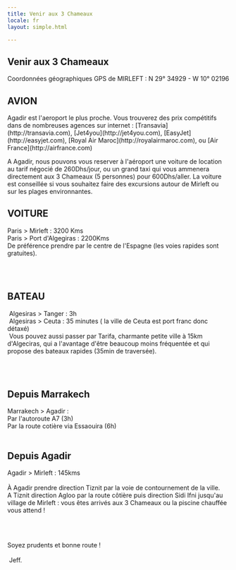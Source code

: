 ```yaml
---
title: Venir aux 3 Chameaux
locale: fr
layout: simple.html

---
```


<h2>Venir aux 3 Chameaux</h2>
<p>Coordonnées géographiques GPS de MIRLEFT : N 29° 34929 - W 10° 02196</p>

<h2>AVION</h2>
<p>Agadir est l'aeroport le plus proche. Vous trouverez des prix compétitifs dans de nombreuses agences sur internet : [Transavia](http://transavia.com), [Jet4you](http://jet4you.com), [EasyJet](http://easyjet.com), [Royal Air Maroc](http://royalairmaroc.com), ou [Air France](http://airfrance.com)</p>

<p>A Agadir, nous pouvons vous reserver à l'aéroport une voiture de location au tarif négocié de 260Dhs/jour, ou un grand taxi qui vous ammenera directement aux 3 Chameaux (5 personnes) pour 600Dhs/aller. La voiture est conseillée si vous souhaitez faire des excursions autour de Mirleft ou sur les plages environnantes.</p>

<h2>VOITURE</h2>
Paris > Mirleft : 3200 Kms 
<br>
Paris > Port d'Algegiras : 2200Kms
<br>
De préférence prendre par le centre de l'Espagne (les voies rapides sont gratuites).

<br><br>

<h2>BATEAU</h2>
 Algesiras > Tanger : 3h
<br>
 Algesiras > Ceuta : 35 minutes ( la ville de Ceuta est port franc donc détaxé)
<br>
 Vous pouvez aussi passer par Tarifa, charmante petite ville à 15km d'Algeciras, qui a l'avantage d'être beaucoup moins fréquentée et qui propose des bateaux rapides (35min de traversée).

<br><br>
<h2>Depuis Marrakech</h2>
Marrakech > Agadir :
<br>
Par l'autoroute A7 (3h)
<br>
Par la route cotière via Essaouira (6h)
<br><br>

<h2>Depuis Agadir</h2>

Agadir > Mirleft : 145kms
<br><br>
À Agadir prendre direction Tiznit par la voie de contournement de la ville. 
<br>
A Tiznit direction Agloo par la route côtière puis direction Sidi Ifni jusqu'au village de Mirleft : vous êtes arrivés aux 3 Chameaux ou la piscine chauffée vous attend !
<br><br>

 <div class="big">Soyez prudents et bonne route !
<br><br>
 Jeff.</div>

